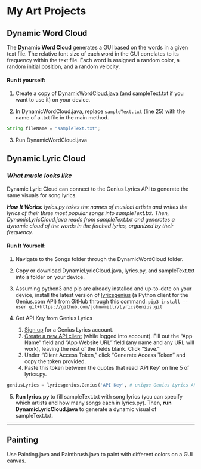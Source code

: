 # My Art Projects

## Dynamic Word Cloud

The **Dynamic Word Cloud** generates a GUI based on the words in a given text file. The relative font size of each word in the GUI correlates to its frequency within the text file. Each word is assigned a random color, a random initial position, and a random velocity.

#### Run it yourself:
1. Create a copy of [DynamicWordCloud.java](https://github.com/k-mcc/art/blob/main/DynamicWordCloud/DynamicWordCloud.java) (and sampleText.txt if you want to use it) on your device.

2. In DynamicWordCloud.java, replace `sampleText.txt` (line 25) with the name of a .txt file in the main method.
```java
String fileName = "sampleText.txt";
```

3. Run DynamicWordCloud.java

## Dynamic Lyric Cloud
### *What music looks like*

Dynamic Lyric Cloud can connect to the Genius Lyrics API to generate the same visuals for song lyrics.

***How It Works:** lyrics.py takes the names of musical artists and writes the lyrics of their three most popular songs into sampleText.txt. Then, DynamicLyricCloud.java reads from sampleText.txt and generates a dynamic cloud of the words in the fetched lyrics, organized by their frequency.*

#### Run It Yourself:
1. Navigate to the Songs folder through the DynamicWordCloud folder.

2. Copy or download DynamicLyricCloud.java, lyrics.py, and sampleText.txt into a folder on your device.

3. Assuming python3 and pip are already installed and up-to-date on your device, install the latest version of [lyricsgenius](https://lyricsgenius.readthedocs.io/en/master/) (a Python client for the Genius.com API) from GitHub through this command:
`pip3 install --user git+https://github.com/johnwmillr/LyricsGenius.git`

4. Get API Key from Genius Lyrics
    1. [Sign up](https://genius.com/signup_or_login) for a Genius Lyrics account.
    2. [Create a new API client](https://genius.com/api-clients) (while logged into account). Fill out the “App Name” field and “App Website URL” field (any name and any URL will work), leaving the rest of the fields blank. Click “Save.”
    3. Under “Client Access Token,” click “Generate Access Token” and copy the token provided.
    4. Paste this token between the quotes that read ‘API Key’ on line 5 of lyrics.py.
```python
geniusLyrics = lyricsgenius.Genius('API Key', # unique Genius Lyrics API key
```

5. **Run lyrics.py** to fill sampleText.txt with song lyrics (you can specify which artists and how many songs each in lyrics.py). Then, **run DynamicLyricCloud.java** to generate a dynamic visual of sampleText.txt.


---

## Painting

Use Painting.java and Paintbrush.java to paint with different colors on a GUI canvas.
